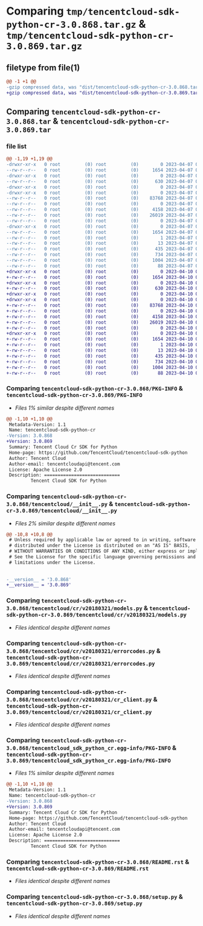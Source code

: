 # Comparing `tmp/tencentcloud-sdk-python-cr-3.0.868.tar.gz` & `tmp/tencentcloud-sdk-python-cr-3.0.869.tar.gz`

## filetype from file(1)

```diff
@@ -1 +1 @@
-gzip compressed data, was "dist/tencentcloud-sdk-python-cr-3.0.868.tar", last modified: Fri Apr  7 00:25:44 2023, max compression
+gzip compressed data, was "dist/tencentcloud-sdk-python-cr-3.0.869.tar", last modified: Mon Apr 10 02:59:31 2023, max compression
```

## Comparing `tencentcloud-sdk-python-cr-3.0.868.tar` & `tencentcloud-sdk-python-cr-3.0.869.tar`

### file list

```diff
@@ -1,19 +1,19 @@
-drwxr-xr-x   0 root         (0) root         (0)        0 2023-04-07 00:25:44.000000 tencentcloud-sdk-python-cr-3.0.868/
--rw-r--r--   0 root         (0) root         (0)     1654 2023-04-07 00:25:44.000000 tencentcloud-sdk-python-cr-3.0.868/PKG-INFO
-drwxr-xr-x   0 root         (0) root         (0)        0 2023-04-07 00:25:44.000000 tencentcloud-sdk-python-cr-3.0.868/tencentcloud/
--rw-r--r--   0 root         (0) root         (0)      630 2023-04-07 00:25:43.000000 tencentcloud-sdk-python-cr-3.0.868/tencentcloud/__init__.py
-drwxr-xr-x   0 root         (0) root         (0)        0 2023-04-07 00:25:44.000000 tencentcloud-sdk-python-cr-3.0.868/tencentcloud/cr/
-drwxr-xr-x   0 root         (0) root         (0)        0 2023-04-07 00:25:44.000000 tencentcloud-sdk-python-cr-3.0.868/tencentcloud/cr/v20180321/
--rw-r--r--   0 root         (0) root         (0)    83768 2023-04-07 00:25:43.000000 tencentcloud-sdk-python-cr-3.0.868/tencentcloud/cr/v20180321/models.py
--rw-r--r--   0 root         (0) root         (0)        0 2023-04-07 00:25:43.000000 tencentcloud-sdk-python-cr-3.0.868/tencentcloud/cr/v20180321/__init__.py
--rw-r--r--   0 root         (0) root         (0)     4158 2023-04-07 00:25:43.000000 tencentcloud-sdk-python-cr-3.0.868/tencentcloud/cr/v20180321/errorcodes.py
--rw-r--r--   0 root         (0) root         (0)    26019 2023-04-07 00:25:43.000000 tencentcloud-sdk-python-cr-3.0.868/tencentcloud/cr/v20180321/cr_client.py
--rw-r--r--   0 root         (0) root         (0)        0 2023-04-07 00:25:43.000000 tencentcloud-sdk-python-cr-3.0.868/tencentcloud/cr/__init__.py
-drwxr-xr-x   0 root         (0) root         (0)        0 2023-04-07 00:25:44.000000 tencentcloud-sdk-python-cr-3.0.868/tencentcloud_sdk_python_cr.egg-info/
--rw-r--r--   0 root         (0) root         (0)     1654 2023-04-07 00:25:44.000000 tencentcloud-sdk-python-cr-3.0.868/tencentcloud_sdk_python_cr.egg-info/PKG-INFO
--rw-r--r--   0 root         (0) root         (0)        1 2023-04-07 00:25:44.000000 tencentcloud-sdk-python-cr-3.0.868/tencentcloud_sdk_python_cr.egg-info/dependency_links.txt
--rw-r--r--   0 root         (0) root         (0)       13 2023-04-07 00:25:44.000000 tencentcloud-sdk-python-cr-3.0.868/tencentcloud_sdk_python_cr.egg-info/top_level.txt
--rw-r--r--   0 root         (0) root         (0)      435 2023-04-07 00:25:44.000000 tencentcloud-sdk-python-cr-3.0.868/tencentcloud_sdk_python_cr.egg-info/SOURCES.txt
--rw-r--r--   0 root         (0) root         (0)      734 2023-04-07 00:25:43.000000 tencentcloud-sdk-python-cr-3.0.868/README.rst
--rw-r--r--   0 root         (0) root         (0)     1004 2023-04-07 00:25:43.000000 tencentcloud-sdk-python-cr-3.0.868/setup.py
--rw-r--r--   0 root         (0) root         (0)       88 2023-04-07 00:25:44.000000 tencentcloud-sdk-python-cr-3.0.868/setup.cfg
+drwxr-xr-x   0 root         (0) root         (0)        0 2023-04-10 02:59:31.000000 tencentcloud-sdk-python-cr-3.0.869/
+-rw-r--r--   0 root         (0) root         (0)     1654 2023-04-10 02:59:31.000000 tencentcloud-sdk-python-cr-3.0.869/PKG-INFO
+drwxr-xr-x   0 root         (0) root         (0)        0 2023-04-10 02:59:31.000000 tencentcloud-sdk-python-cr-3.0.869/tencentcloud/
+-rw-r--r--   0 root         (0) root         (0)      630 2023-04-10 02:59:31.000000 tencentcloud-sdk-python-cr-3.0.869/tencentcloud/__init__.py
+drwxr-xr-x   0 root         (0) root         (0)        0 2023-04-10 02:59:31.000000 tencentcloud-sdk-python-cr-3.0.869/tencentcloud/cr/
+drwxr-xr-x   0 root         (0) root         (0)        0 2023-04-10 02:59:31.000000 tencentcloud-sdk-python-cr-3.0.869/tencentcloud/cr/v20180321/
+-rw-r--r--   0 root         (0) root         (0)    83768 2023-04-10 02:59:31.000000 tencentcloud-sdk-python-cr-3.0.869/tencentcloud/cr/v20180321/models.py
+-rw-r--r--   0 root         (0) root         (0)        0 2023-04-10 02:59:31.000000 tencentcloud-sdk-python-cr-3.0.869/tencentcloud/cr/v20180321/__init__.py
+-rw-r--r--   0 root         (0) root         (0)     4158 2023-04-10 02:59:31.000000 tencentcloud-sdk-python-cr-3.0.869/tencentcloud/cr/v20180321/errorcodes.py
+-rw-r--r--   0 root         (0) root         (0)    26019 2023-04-10 02:59:31.000000 tencentcloud-sdk-python-cr-3.0.869/tencentcloud/cr/v20180321/cr_client.py
+-rw-r--r--   0 root         (0) root         (0)        0 2023-04-10 02:59:31.000000 tencentcloud-sdk-python-cr-3.0.869/tencentcloud/cr/__init__.py
+drwxr-xr-x   0 root         (0) root         (0)        0 2023-04-10 02:59:31.000000 tencentcloud-sdk-python-cr-3.0.869/tencentcloud_sdk_python_cr.egg-info/
+-rw-r--r--   0 root         (0) root         (0)     1654 2023-04-10 02:59:31.000000 tencentcloud-sdk-python-cr-3.0.869/tencentcloud_sdk_python_cr.egg-info/PKG-INFO
+-rw-r--r--   0 root         (0) root         (0)        1 2023-04-10 02:59:31.000000 tencentcloud-sdk-python-cr-3.0.869/tencentcloud_sdk_python_cr.egg-info/dependency_links.txt
+-rw-r--r--   0 root         (0) root         (0)       13 2023-04-10 02:59:31.000000 tencentcloud-sdk-python-cr-3.0.869/tencentcloud_sdk_python_cr.egg-info/top_level.txt
+-rw-r--r--   0 root         (0) root         (0)      435 2023-04-10 02:59:31.000000 tencentcloud-sdk-python-cr-3.0.869/tencentcloud_sdk_python_cr.egg-info/SOURCES.txt
+-rw-r--r--   0 root         (0) root         (0)      734 2023-04-10 02:59:31.000000 tencentcloud-sdk-python-cr-3.0.869/README.rst
+-rw-r--r--   0 root         (0) root         (0)     1004 2023-04-10 02:59:31.000000 tencentcloud-sdk-python-cr-3.0.869/setup.py
+-rw-r--r--   0 root         (0) root         (0)       88 2023-04-10 02:59:31.000000 tencentcloud-sdk-python-cr-3.0.869/setup.cfg
```

### Comparing `tencentcloud-sdk-python-cr-3.0.868/PKG-INFO` & `tencentcloud-sdk-python-cr-3.0.869/PKG-INFO`

 * *Files 1% similar despite different names*

```diff
@@ -1,10 +1,10 @@
 Metadata-Version: 1.1
 Name: tencentcloud-sdk-python-cr
-Version: 3.0.868
+Version: 3.0.869
 Summary: Tencent Cloud Cr SDK for Python
 Home-page: https://github.com/TencentCloud/tencentcloud-sdk-python
 Author: Tencent Cloud
 Author-email: tencentcloudapi@tencent.com
 License: Apache License 2.0
 Description: ============================
         Tencent Cloud SDK for Python
```

### Comparing `tencentcloud-sdk-python-cr-3.0.868/tencentcloud/__init__.py` & `tencentcloud-sdk-python-cr-3.0.869/tencentcloud/__init__.py`

 * *Files 2% similar despite different names*

```diff
@@ -10,8 +10,8 @@
 # Unless required by applicable law or agreed to in writing, software
 # distributed under the License is distributed on an "AS IS" BASIS,
 # WITHOUT WARRANTIES OR CONDITIONS OF ANY KIND, either express or implied.
 # See the License for the specific language governing permissions and
 # limitations under the License.
 
 
-__version__ = '3.0.868'
+__version__ = '3.0.869'
```

### Comparing `tencentcloud-sdk-python-cr-3.0.868/tencentcloud/cr/v20180321/models.py` & `tencentcloud-sdk-python-cr-3.0.869/tencentcloud/cr/v20180321/models.py`

 * *Files identical despite different names*

### Comparing `tencentcloud-sdk-python-cr-3.0.868/tencentcloud/cr/v20180321/errorcodes.py` & `tencentcloud-sdk-python-cr-3.0.869/tencentcloud/cr/v20180321/errorcodes.py`

 * *Files identical despite different names*

### Comparing `tencentcloud-sdk-python-cr-3.0.868/tencentcloud/cr/v20180321/cr_client.py` & `tencentcloud-sdk-python-cr-3.0.869/tencentcloud/cr/v20180321/cr_client.py`

 * *Files identical despite different names*

### Comparing `tencentcloud-sdk-python-cr-3.0.868/tencentcloud_sdk_python_cr.egg-info/PKG-INFO` & `tencentcloud-sdk-python-cr-3.0.869/tencentcloud_sdk_python_cr.egg-info/PKG-INFO`

 * *Files 1% similar despite different names*

```diff
@@ -1,10 +1,10 @@
 Metadata-Version: 1.1
 Name: tencentcloud-sdk-python-cr
-Version: 3.0.868
+Version: 3.0.869
 Summary: Tencent Cloud Cr SDK for Python
 Home-page: https://github.com/TencentCloud/tencentcloud-sdk-python
 Author: Tencent Cloud
 Author-email: tencentcloudapi@tencent.com
 License: Apache License 2.0
 Description: ============================
         Tencent Cloud SDK for Python
```

### Comparing `tencentcloud-sdk-python-cr-3.0.868/README.rst` & `tencentcloud-sdk-python-cr-3.0.869/README.rst`

 * *Files identical despite different names*

### Comparing `tencentcloud-sdk-python-cr-3.0.868/setup.py` & `tencentcloud-sdk-python-cr-3.0.869/setup.py`

 * *Files identical despite different names*

